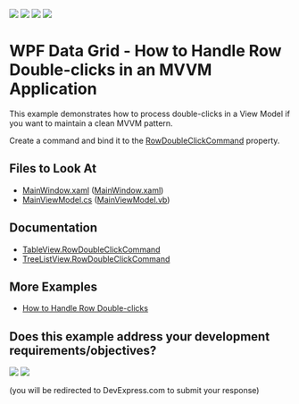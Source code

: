 <!-- default badges list -->
![](https://img.shields.io/endpoint?url=https://codecentral.devexpress.com/api/v1/VersionRange/128650706/22.2.2%2B)
[![](https://img.shields.io/badge/Open_in_DevExpress_Support_Center-FF7200?style=flat-square&logo=DevExpress&logoColor=white)](https://supportcenter.devexpress.com/ticket/details/E2458)
[![](https://img.shields.io/badge/📖_How_to_use_DevExpress_Examples-e9f6fc?style=flat-square)](https://docs.devexpress.com/GeneralInformation/403183)
[![](https://img.shields.io/badge/💬_Leave_Feedback-feecdd?style=flat-square)](#does-this-example-address-your-development-requirementsobjectives)
<!-- default badges end -->

# WPF Data Grid - How to Handle Row Double-clicks in an MVVM Application

This example demonstrates how to process double-clicks in a View Model if you want to maintain a clean MVVM pattern.

Create a command and bind it to the [RowDoubleClickCommand](https://docs.devexpress.com/WPF/DevExpress.Xpf.Grid.TableView.RowDoubleClickCommand) property.

<!-- default file list -->

## Files to Look At

* [MainWindow.xaml](./CS/RowDoubleClick_MVVM/MainWindow.xaml) ([MainWindow.xaml](./VB/RowDoubleClick_MVVM/MainWindow.xaml))
* [MainViewModel.cs](./CS/RowDoubleClick_MVVM/MainViewModel.cs#L26-L29) ([MainViewModel.vb](./VB/RowDoubleClick_MVVM/MainViewModel.vb#L31-L34))

<!-- default file list end -->

## Documentation

- [TableView.RowDoubleClickCommand](https://docs.devexpress.com/WPF/DevExpress.Xpf.Grid.TableView.RowDoubleClickCommand)
- [TreeListView.RowDoubleClickCommand](https://docs.devexpress.com/WPF/DevExpress.Xpf.Grid.TreeListView.RowDoubleClickCommand)

## More Examples

- [How to Handle Row Double-clicks](https://github.com/DevExpress-Examples/how-to-handle-row-double-clicks-e2915)
<!-- feedback -->
## Does this example address your development requirements/objectives?

[<img src="https://www.devexpress.com/support/examples/i/yes-button.svg"/>](https://www.devexpress.com/support/examples/survey.xml?utm_source=github&utm_campaign=wpf-data-grid-handle-row-double-clicks-in-mvvm-application&~~~was_helpful=yes) [<img src="https://www.devexpress.com/support/examples/i/no-button.svg"/>](https://www.devexpress.com/support/examples/survey.xml?utm_source=github&utm_campaign=wpf-data-grid-handle-row-double-clicks-in-mvvm-application&~~~was_helpful=no)

(you will be redirected to DevExpress.com to submit your response)
<!-- feedback end -->
